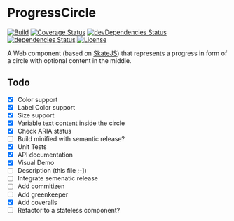 # ProgressCircle

[![Build](https://api.travis-ci.org/jonathanweiss/sk-progress-circle.svg?branch=master)](https://travis-ci.org/jonathanweiss/sk-progress-circle/)
[![Coverage Status](https://coveralls.io/repos/github/jonathanweiss/sk-progress-circle/badge.svg?branch=master)](https://coveralls.io/github/jonathanweiss/sk-progress-circle?branch=master)
[![devDependencies Status](https://david-dm.org/jonathanweiss/sk-progress-circle/dev-status.png)](https://david-dm.org/jonathanweiss/sk-progress-circle?type=dev)
[![dependencies Status](https://david-dm.org/jonathanweiss/sk-progress-circle/status.png)](https://david-dm.org/jonathanweiss/sk-progress-circle)
[![License](https://img.shields.io/github/license/mashape/apistatus.svg)](https://opensource.org/licenses/mit-license.php)

A Web component (based on [SkateJS](http://skate.js.org/)) that represents a progress in form of a circle with optional content in the middle.

## Todo

- [x] Color support
- [x] Label Color support
- [x] Size support
- [x] Variable text content inside the circle
- [x] Check ARIA status
- [ ] Build minified with semantic release?
- [x] Unit Tests
- [x] API documentation
- [x] Visual Demo
- [ ] Description (this file ;-])
- [ ] Integrate semenatic release
- [ ] Add commitizen
- [ ] Add greenkeeper
- [x] Add coveralls
- [ ] Refactor to a stateless component?
